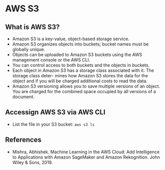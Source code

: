 # AWS S3

## What is AWS S3?
-  Amazon S3 is a key-value, object-based storage service.
- Amazon S3 organizes objects into buckets; bucket names must be globally unique.
- Objects can be uploaded to Amazon S3 buckets using the AWS management console or the AWS CLI.
- You can control access to both buckets and the objects in buckets.
- Each object in Amazon S3 has a storage class associated with it. The storage class deter- mines how Amazon S3 stores the data for the object and if you will be charged additional costs to read the data.
- Amazon S3 versioning allows you to save multiple versions of an object. You are charged for the combined space occupied by all versions of a document.

## Accessign AWS S3 via AWS CLI
- List the file in your S3 bucket: `aws s3 ls`

## References
- Mishra, Abhishek. Machine Learning in the AWS Cloud: Add Intelligence to Applications with Amazon SageMaker and Amazon Rekognition. John Wiley & Sons, 2019.
